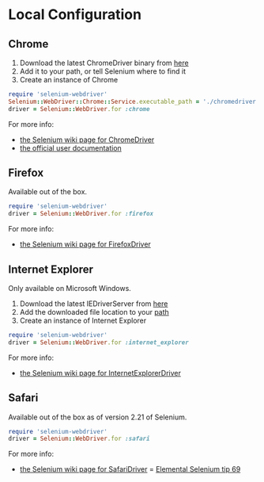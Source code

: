 # Local Configuration

## Chrome
1. Download the latest ChromeDriver binary from [here](http://chromedriver.storage.googleapis.com/index.html)
2. Add it to your path, or tell Selenium where to find it
3. Create an instance of Chrome

```ruby
require 'selenium-webdriver'
Selenium::WebDriver::Chrome::Service.executable_path = './chromedriver'
driver = Selenium::WebDriver.for :chrome
```

For more info:

+ [the Selenium wiki page for ChromeDriver](https://github.com/seleniumhq/selenium/wiki/ChromeDriver)
+ [the official user documentation](https://sites.google.com/a/chromium.org/chromedriver/home)


## Firefox

Available out of the box.

```ruby
require 'selenium-webdriver'
driver = Selenium::WebDriver.for :firefox
```

For more info:

+ [the Selenium wiki page for FirefoxDriver](https://github.com/seleniumhq/selenium/wiki/FirefoxDriver)


## Internet Explorer

Only available on Microsoft Windows.

1. Download the latest IEDriverServer from [here](http://selenium-release.storage.googleapis.com/index.html)
2. Add the downloaded file location to your [path](http://www.computerhope.com/issues/ch000549.htm)
3. Create an instance of Internet Explorer

```ruby
require 'selenium-webdriver'
driver = Selenium::WebDriver.for :internet_explorer
```

For more info:

+ [the Selenium wiki page for InternetExplorerDriver](https://github.com/seleniumhq/selenium/wiki/InternetExplorerDriver)


## Safari

Available out of the box as of version 2.21 of Selenium.

```ruby
require 'selenium-webdriver'
driver = Selenium::WebDriver.for :safari
```

For more info:

+ [the Selenium wiki page for SafariDriver](https://github.com/seleniumhq/selenium/wiki/SafariDriver)
= [Elemental Selenium tip 69](http://elementalselenium.com/tips/69-safari)
